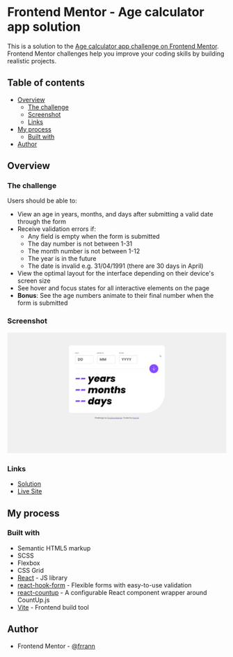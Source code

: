 # Frontend Mentor - Age calculator app solution

This is a solution to the [Age calculator app challenge on Frontend Mentor](https://www.frontendmentor.io/challenges/age-calculator-app-dF9DFFpj-Q). Frontend Mentor challenges help you improve your coding skills by building realistic projects. 

## Table of contents

- [Overview](#overview)
  - [The challenge](#the-challenge)
  - [Screenshot](#screenshot)
  - [Links](#links)
- [My process](#my-process)
  - [Built with](#built-with)
- [Author](#author)

## Overview

### The challenge

Users should be able to:

- View an age in years, months, and days after submitting a valid date through the form
- Receive validation errors if:
  - Any field is empty when the form is submitted
  - The day number is not between 1-31
  - The month number is not between 1-12
  - The year is in the future
  - The date is invalid e.g. 31/04/1991 (there are 30 days in April)
- View the optimal layout for the interface depending on their device's screen size
- See hover and focus states for all interactive elements on the page
- **Bonus**: See the age numbers animate to their final number when the form is submitted

### Screenshot

![](./public/chrome_dnoFazme3v.gif)

### Links

- [Solution](https://www.frontendmentor.io/solutions/age-calculator-app-using-react-Sw53R29LfM)
- [Live Site](https://frrann-age-calculator-app.netlify.app/)

## My process

### Built with

- Semantic HTML5 markup
- SCSS
- Flexbox
- CSS Grid
- [React](https://reactjs.org/) - JS library
- [react-hook-form](https://www.npmjs.com/package/react-hook-form) - Flexible forms with easy-to-use validation
- [react-countup](https://www.npmjs.com/package/react-countup) - A configurable React component wrapper around CountUp.js
- [Vite](https://vitejs.dev/) - Frontend build tool

## Author

- Frontend Mentor - [@frrann](https://www.frontendmentor.io/profile/frrann)
